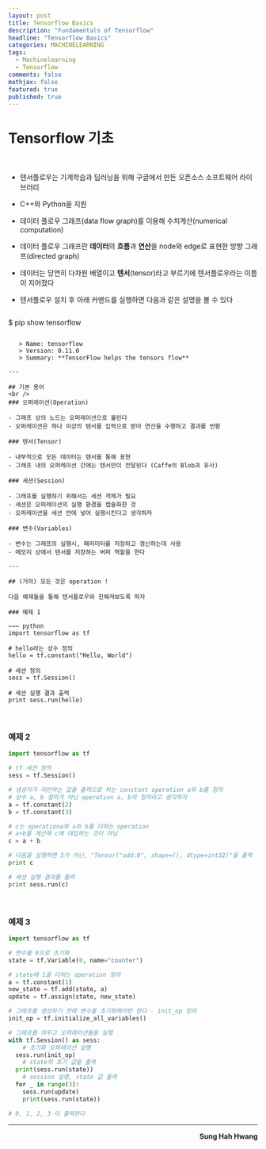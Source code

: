 ```yaml
---
layout: post
title: Tensorflow Basics
description: "Fundamentals of Tensorflow"
headline: "Tensorflow Basics"
categories: MACHINELEARNING
tags: 
  - Machinelearning
  - Tensorflow
comments: false
mathjax: false
featured: true
published: true
---
```


# Tensorflow 기초

<br />

- 텐서플로우는 기계학습과 딥러닝을 위해 구글에서 만든 오픈소스 소프트웨어 라이브러리  
- C++와 Python을 지원
- 데이터 플로우 그래프(data flow graph)를 이용해 수치계산(numerical computation)  
- 데이터 플로우 그래프란 **데이터**의 **흐름**과 **연산**을 node와 edge로 표현한 방향 그래프(directed graph)
- 데이터는 당연히 다차원 배열이고 **텐서**(tensor)라고 부르기에 텐서플로우라는 이름이 지어졌다
- 텐서플로우 설치 후 아래 커맨드를 실행하면 다음과 같은 설명을 볼 수 있다

   ~~~ shell
$ pip show tensorflow  
~~~

   > Name: tensorflow   
   > Version: 0.11.0  
   > Summary: **TensorFlow helps the tensors flow**  

---

## 기본 용어
<br />
### 오퍼레이션(Operation)

- 그래프 상의 노드는 오퍼레이션으로 불린다
- 오퍼레이션은 하나 이상의 텐서를 입력으로 받아 연산을 수행하고 결과를 반환

### 텐서(Tensor)

- 내부적으로 모든 데이터는 텐서를 통해 표현
- 그래프 내의 오퍼레이션 간에는 텐서만이 전달된다 (Caffe의 Blob과 유사)

### 세션(Session)

- 그래프를 실행하기 위해서는 세션 객체가 필요
- 세션은 오퍼레이션의 실행 환경을 캡슐화한 것
- 오퍼레이션을 세션 안에 넣어 실행시킨다고 생각하자

### 변수(Variables)

- 변수는 그래프의 실행시, 패러미터를 저장하고 갱신하는데 사용
- 메모리 상에서 텐서를 저장하는 버퍼 역할을 한다

---

## (거의) 모든 것은 operation !

다음 예제들을 통해 텐서플로우와 친해져보도록 하자

### 예제 1

~~~ python
import tensorflow as tf

# hello라는 상수 정의
hello = tf.constant("Hello, World")

# 세션 정의
sess = tf.Session()

# 세션 실행 결과 출력
print sess.run(hello)
~~~

<br />

### 예제 2
~~~ python
import tensorflow as tf

# tf 세션 정의
sess = tf.Session()

# 생성자가 리턴하는 값을 출력으로 하는 constant operation a와 b를 정의
# 상수 a, b 정의가 아닌 operation a, b의 정의라고 생각하자
a = tf.constant(2)
b = tf.constant(3)

# c는 operationa와 a와 b를 더하는 operation
# a+b를 계산해 c에 대입하는 것이 아님
c = a + b

# 다음을 실행하면 5가 아닌, "Tensor("add:0", shape=(), dtype=int32)"을 출력
print c

# 세션 실행 결과를 출력
print sess.run(c)
~~~

<br />

### 예제 3
~~~ python
import tensorflow as tf

# 변수를 0으로 초기화
state = tf.Variable(0, name="counter")

# state에 1을 더하는 operation 정의
a = tf.constant(1)
new_state = tf.add(state, a)
update = tf.assign(state, new_state)

# 그래프를 생성하기 전에 변수를 초기화해야만 한다 - init_op 정의
init_op = tf.initialize_all_variables()

# 그래프를 띄우고 오퍼레이션들을 실행
with tf.Session() as sess:
    # 초기화 오퍼레이션 실행
  sess.run(init_op)
    # state의 초기 값을 출력
  print(sess.run(state))
    # session 실행, state 값 출력
  for _ in range(3):
    sess.run(update)
    print(sess.run(state))

# 0, 1, 2, 3 이 출력된다
~~~

---

<p align="right"><b> Sung Hah Hwang </b></p>


